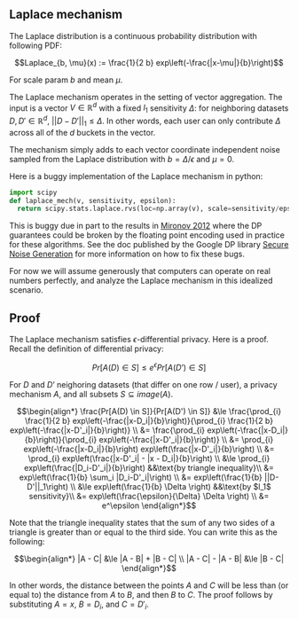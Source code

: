 ## Laplace mechanism
The Laplace distribution is a continuous probability distribution with following PDF:

```math
Laplace_{b, \mu}(x) := \frac{1}{2 b} exp\left(-\frac{|x-\mu|}{b}\right)
```
For scale param $b$ and mean $\mu$.

The Laplace mechanism operates in the setting of vector aggregation.
The input is a vector $V \in \mathbb{R}^d$ with a fixed $l_1$ sensitivity $\Delta$: for neighboring datasets $D, D' \in \mathbb{R}^d$,
$||D-D'||_1 \le \Delta$. In other words, each user can only contribute $\Delta$ across all of the $d$ buckets in the vector.

The mechanism simply adds to each vector coordinate independent noise sampled from the Laplace distribution with $b = \Delta/\epsilon$ and $\mu = 0$.

Here is a buggy implementation of the Laplace mechanism in python:
```python
import scipy
def laplace_mech(v, sensitivity, epsilon):
  return scipy.stats.laplace.rvs(loc=np.array(v), scale=sensitivity/epsilon)
```
This is buggy due in part to the results in [Mironov 2012](https://www.microsoft.com/en-us/research/wp-content/uploads/2012/10/lsbs.pdf)
where the DP guarantees could be broken by the floating point encoding used in practice for these algorithms. See the doc
published by the Google DP library [Secure Noise Generation](https://github.com/google/differential-privacy/blob/main/common_docs/Secure_Noise_Generation.pdf)
for more information on how to fix these bugs.

For now we will assume generously that computers can operate on real numbers perfectly, and analyze the Laplace mechanism in this idealized scenario.

## Proof
The Laplace mechanism satisfies $\epsilon$-differential privacy. Here is a proof. Recall the definition of differential privacy:
```math
Pr[A(D) \in S] \le e^\epsilon Pr[A(D’) \in S]
```
For $D$ and $D’$ neighoring datasets (that differ on one row / user), a privacy mechanism $A$, and all subsets $S \subseteq image(A)$.

```math
\begin{align*}
\frac{Pr[A(D) \in S]}{Pr[A(D') \in S]} &\le
\frac{\prod_{i} \frac{1}{2 b} exp\left(-\frac{|x-D_i|}{b}\right)}{\prod_{i} \frac{1}{2 b} exp\left(-\frac{|x-D'_i|}{b}\right)} \\
&= \frac{\prod_{i} exp\left(-\frac{|x-D_i|}{b}\right)}{\prod_{i} exp\left(-\frac{|x-D'_i|}{b}\right)} \\
&= \prod_{i} exp\left(-\frac{|x-D_i|}{b}\right) exp\left(\frac{|x-D'_i|}{b}\right) \\
&= \prod_{i} exp\left(\frac{|x-D'_i| - |x - D_i|}{b}\right) \\
&\le \prod_{i} exp\left(\frac{|D_i-D'_i|}{b}\right) &&\text{by triangle inequality}\\
&= exp\left(\frac{1}{b} \sum_i |D_i-D'_i|\right) \\
&= exp\left(\frac{1}{b} ||D-D'||_1\right) \\
&\le exp\left(\frac{1}{b} \Delta \right) &&\text{by $l_1$ sensitivity}\\
&= exp\left(\frac{\epsilon}{\Delta} \Delta \right) \\
&= e^\epsilon
\end{align*}
```

Note that the triangle inequality states that the sum of any two sides of a triangle is greater than or equal to the third side.
You can write this as the following:
```math
\begin{align*}
|A - C| &\le |A - B| + |B - C| \\
|A - C| - |A - B| &\le |B - C|
\end{align*}
```
In other words, the distance between the points $A$ and $C$ will be less than (or equal to) the distance from $A$ to $B$, and then $B$ to $C$.
The proof follows by substituting $A = x$, $B = D_i$, and $C = D'_i$.

